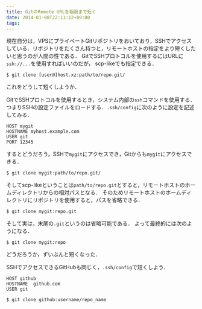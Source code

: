 ```yaml
---
title: GitのRemote URLを極限まで短く
date: 2014-01-08T22:11:12+09:00
tags: 
---
```


現在自分は，VPSにプライベートGitリポジトリをおいており，SSHでアクセスしている．リポジトリをたくさん持つと，リモートホストの指定をより短くしたいと思うのが人間の性である．
GitでSSHプロトコルを使用するにはURLに`ssh://...`を使用すればいいのだが，
scp\-likeでも指定できる．

```
$ git clone [user@]host.xz:path/to/repo.git/
```

これをどうして短くしようか．

GitでSSHプロトコルを使用するとき，システム内部の`ssh`コマンドを使用する．
つまりSSHの設定ファイルをロードする．`.ssh/config`に次のように設定を記述してみる．

```
HOST mygit
HOSTNAME myhost.example.com
USER git 
PORT 12345
```

するとどうだろう，SSHで`mygit`にアクセスでき，Gitからも`mygit`にアクセスできる．

```
$ git clone mygit:path/to/repo.git/
```

そしてscp\-likeということは`path/to/repo.git`とすると，リモートホストのホームディレクトリからの相対パスとなる．
そのためリモートホストのホームディレクトリにリポジトリを使用すると，パスを省略できる．

```
$ git clone mygit:repo.git
```

そして実は，末尾の`.git`というのは省略可能である．
よって最終的には次のようになる．

```
$ git clone mygit:repo
```

どうだろうか，ずいぶんと短くなった．

SSHでアクセスできるGitHubも同じく，`.ssh/config`で短くしよう．

```
HOST github
HOSTNAME  github.com
USER git
```

```
$ git clone github:username/repo_name
```

